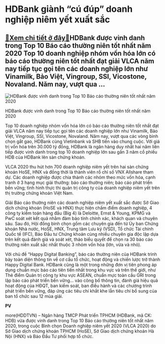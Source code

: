 HDBank giành “cú đúp” doanh nghiệp niêm yết xuất sắc
====================================================

[:gift:Xem chi tiết ở đây:gift:](https://hddtvn.com/hdbank-gianh-cu-dup-doanh-nghiep-niem-yet-xuat-sac/)HDBank được vinh danh trong Top 10 Báo cáo thường niên tốt nhất năm 2020 Top 10 doanh nghiệp nhóm vốn hóa lớn có báo cáo thường niên tốt nhất đạt giải VLCA năm nay tiếp tục gọi tên các doanh nghiệp lớn như Vinamilk, Bảo Việt, Vingroup, SSI, Vicostone, Novaland. Năm nay, vượt qua …
-----------------------------------------------------------------------------------------------------------------------------------------------------------------------------------------------------------------------------------------------------------------------------------------





![HDBank được vinh danh trong Top 10 Báo cáo thường niên tốt nhất năm 2020](https://hddtvn.com/wp-content/uploads/2021/01/1646_HDB1-4.jpg "HDBank được vinh danh trong Top 10 Báo cáo thường niên tốt nhất năm 2020")


HDBank được vinh danh trong Top 10 Báo cáo thường niên tốt nhất năm 2020



Top 10 doanh nghiệp nhóm vốn hóa lớn có báo cáo thường niên tốt nhất đạt giải VLCA năm nay tiếp tục gọi tên các doanh nghiệp lớn như Vinamilk, Bảo Việt, Vingroup, SSI, Vicostone, Novaland. Năm nay, vượt qua các vòng bình chọn gắt gao, HDBank cùng Vietinbank và SHB tiến vào chung cuộc. Với giá trị vốn hóa trên 30.000 tỷ đồng, HDBank là ngân hàng duy nhất hai năm liên tiếp được vinh danh trong top 10 doanh nghiệp lớn sau gần 3 năm cổ phiếu HDB của HDBank lên sàn chứng khoán.


VLCA 2020 thu hút hơn 700 doanh nghiệp niêm yết trên hai sàn chứng khoán HoSE, HNX và đồng thời là thành viên rổ chỉ số VNX Allshare tham dự. Các doanh nghiệp được chia thành các nhóm theo mức vốn hóa, cạnh tranh ở 3 hạng mục giải thưởng: báo cáo thường niên; báo cáo phát triển bền vững; tình hình thực thi quản trị công ty của doanh nghiệp niêm yết trên thị trường chứng khoán Việt Nam.


Giải Báo cáo thường niên các doanh nghiệp niêm yết xuất sắc được Sở Giao dịch chứng khoán (HoSE và HNX) thực hiện chấm điểm doanh nghiệp, 4 công ty kiểm toán hàng đầu (Big 4) là Deloitte, Ernst & Young, KPMG và PwC soát xét kết quả nhằm đảm bảo tính chính xác, khách quan và chuyên sâu. Sau đó, Hội đồng bình chọn gồm các chuyên gia đến từ Ủy ban Chứng khoán Nhà nước, HoSE, HNX, Trung tâm Lưu ký (VSD), Tổ chức Tài chính Quốc tế (IFC), Báo Đầu tư Chứng khoán cùng nhiều chuyên gia độc lập dựa trên kết quả đánh giá và soát xét, thảo biểu quyết để chọn ra 30 báo cáo thường niên xuất sắc nhất thuộc 3 nhóm vốn hóa (lớn, vừa và nhỏ).


Với chủ đề “Happy Digital Banking”, báo cáo thường niên của HDBank trình bày toàn diện thông tin về cơ cấu tổ chức, hoạt động và chiến lược trở thành Happy Digital Bank. HDBank cũng là một trong những đơn vị tiên phong áp dụng chuẩn mực báo cáo tiên tiến nhất trong khu vực và trên thế giới, như Thẻ điểm Quản trị công ty khu vực ASEAN, chuẩn mực toàn cầu GRI trong lập báo cáo phát triển bền vững… vào công bố thông tin, đánh giá hiệu quả hoạt động của HĐQT, ban kiểm soát, ban điều hành và các chương trình phát triển bền vững, đáp ứng các tiêu chí khắt khe lẫn tiêu chí bổ sung của ban tổ chức sau 12 mùa giải.




**PV**



more(HDDTVN) – Ngân hàng TMCP Phát triển TPHCM (HDBank, mã CK: HDB) vừa được vinh danh trong Top 10 Báo cáo thường niên tốt nhất năm 2020, trong cuộc Bình chọn Doanh nghiệp niêm yết 2020 (VLCA 2020) do Sở Giao dịch chứng khoán TPHCM (HoSE), Sở Giao dịch chứng khoán Hà Nội (HNX) và Báo Đầu Tư phối hợp tổ chức.

